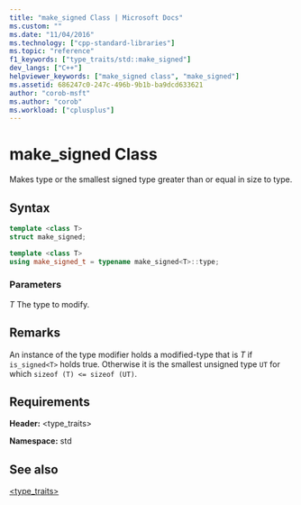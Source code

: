 ```yaml
---
title: "make_signed Class | Microsoft Docs"
ms.custom: ""
ms.date: "11/04/2016"
ms.technology: ["cpp-standard-libraries"]
ms.topic: "reference"
f1_keywords: ["type_traits/std::make_signed"]
dev_langs: ["C++"]
helpviewer_keywords: ["make_signed class", "make_signed"]
ms.assetid: 686247c0-247c-496b-9b1b-ba9dcd633621
author: "corob-msft"
ms.author: "corob"
ms.workload: ["cplusplus"]
---
```

# make_signed Class

Makes type or the smallest signed type greater than or equal in size to type.

## Syntax

```cpp
template <class T>
struct make_signed;

template <class T>
using make_signed_t = typename make_signed<T>::type;
```

### Parameters

*T*
 The type to modify.

## Remarks

An instance of the type modifier holds a modified-type that is *T* if `is_signed<T>` holds true. Otherwise it is the smallest unsigned type `UT` for which `sizeof (T) <= sizeof (UT)`.

## Requirements

**Header:** \<type_traits>

**Namespace:** std

## See also

[<type_traits>](../standard-library/type-traits.md)<br/>
